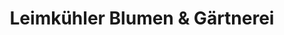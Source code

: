 ---
title: "Leimkühler Blumen & Gärtnerei"
url: /moers/leimkuehler-blumen-und-gaertnerei/
shop: Hofladen
---